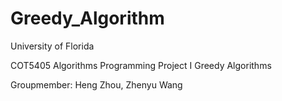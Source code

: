 # Greedy_Algorithm

University of Florida

COT5405 Algorithms Programming Project I Greedy Algorithms

Groupmember: Heng Zhou, Zhenyu Wang
